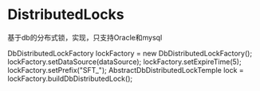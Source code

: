 # DistributedLocks
基于db的分布式锁，实现，只支持Oracle和mysql

DbDistributedLockFactory lockFactory = new DbDistributedLockFactory();
lockFactory.setDataSource(dataSource);
lockFactory.setExpireTime(5);
lockFactory.setPrefix("SFT_");
AbstractDbDistributedLockTemple lock = lockFactory.buildDbDistributedLock();
